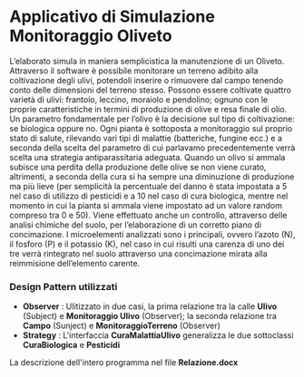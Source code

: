 # Applicativo di Simulazione Monitoraggio Oliveto
L’elaborato simula in maniera semplicistica la manutenzione di un Oliveto.
Attraverso il software è possibile monitorare un terreno adibito alla coltivazione degli ulivi, potendoli inserire o rimuovere  dal campo tenendo
conto delle dimensioni del terreno stesso.
Possono essere coltivate quattro varietà di ulivi: frantoio, leccino, moraiolo e pendolino; ognuno con le proprie caratteristiche in termini di
produzione di olive e resa finale di olio. 
Un parametro fondamentale per l’olivo è la decisione sul tipo di coltivazione: se biologica oppure no.
Ogni pianta è sottoposta a monitoraggio sul proprio stato di salute, rilevando vari tipi di malattie (batteriche, fungine ecc.) e a seconda della scelta
del parametro di cui parlavamo precedentemente verrà scelta una strategia antiparassitaria adeguata. Quando un olivo si ammala subisce una perdita della produzione delle olive se  non viene curato, altrimenti, a seconda della cura si ha sempre una diminuzione di produzione ma più lieve (per semplicità la percentuale del danno è stata impostata a 5 nel caso  di utilizzo di pesticidi e a 10 nel caso di cura biologica, mentre nel momento in cui la pianta si ammala viene impostato ad un valore random compreso tra 0 e 50). 
Viene effettuato anche un controllo, attraverso delle analisi chimiche del suolo, per l’elaborazione di un corretto piano di concimazione. I microelementi analizzati sono i principali, ovvero l’azoto (N), il fosforo (P) e il potassio (K), nel caso in cui risulti una carenza di uno dei tre verrà rintegrato nel suolo attraverso una concimazione mirata alla reimmisione dell’elemento carente.


### Design Pattern utilizzati 
   * **Observer** : Ulitizzato in due casi, la prima relazione tra la calle **Ulivo** (Subject) e **Monitoraggio Ulivo** (Observer);
		     la seconda relazione tra **Campo** (Sunject) e **MonitoraggioTerreno** (Observer)
   * **Strategy** : L'interfaccia **CuraMalattiaUlivo** generalizza le due sottoclassi **CuraBiologica** e **Pesticidi**


La descrizione dell'intero programma nel file **Relazione.docx**
